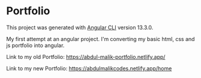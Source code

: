 # Portfolio

This project was generated with [Angular CLI](https://github.com/angular/angular-cli) version 13.3.0.

My first attempt at an angular project. I'm converting my basic html, css and js portfolio into angular.

Link to my old Portfolio: https://abdul-malik-portfolio.netlify.app/

Link to my new Portfolio: https://abdulmalikcodes.netlify.app/home
